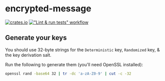 # encrypted-message
[![crates.io](https://img.shields.io/crates/v/encrypted-message.svg)](https://crates.io/crates/encrypted-message)
[!["Lint & run tests" workflow](https://github.com/RigoOnRails/encrypted-message/actions/workflows/development.yml/badge.svg)](https://github.com/RigoOnRails/encrypted-message/actions/workflows/development.yml)

## Generate your keys
You should use 32-byte strings for the `Deterministic` key, `Randomized` key, & the key derivation salt.

Run the following to generate them (you'll need OpenSSL installed):
```bash
openssl rand -base64 32 | tr -dc 'a-zA-Z0-9' | cut -c -32
```
